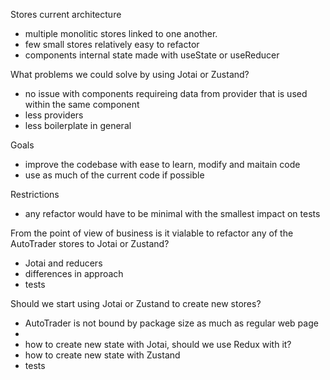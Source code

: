 Stores current architecture

- multiple monolitic stores linked to one another.
- few small stores relatively easy to refactor
- components internal state made with useState or useReducer

What problems we could solve by using Jotai or Zustand?

- no issue with components requireing data from provider that is used within the same component
- less providers
- less boilerplate in general

Goals

- improve the codebase with ease to learn, modify and maitain code
- use as much of the current code if possible

Restrictions

- any refactor would have to be minimal with the smallest impact on tests

From the point of view of business is it vialable to refactor any of the AutoTrader stores to Jotai or Zustand?

- Jotai and reducers
- differences in approach
- tests

Should we start using Jotai or Zustand to create new stores?

- AutoTrader is not bound by package size as much as regular web page
-
- how to create new state with Jotai, should we use Redux with it?
- how to create new state with Zustand
- tests
